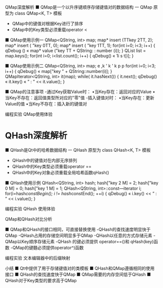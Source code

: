 QMap深度解析
■ QMap是一个以升序键顺序存储键值对的数据结构
一 QMap 原型为 class QMap<K, T> 模板
- QMap中的键值对根据Key进行了排序
- QMap中的Key类型必须重载operator <

■ QMap使用示例一
QMap<QString, int> map;
map* insert (TTkey 2TT, 2);
map* insert ( "key 0TT, 0);
map* insert ( "key 1TT, 1);
for(int i=0; i<3; i++)
{
qDebug () « map* value ("key TT + QString: : number (i));
}
QList<QString> list = map.keys();
for(int i=0; i<list.count(); i++)
{
qDebug() « 1i s t[i];
}


■ QMap使用示例二
QMap<QString, int> map;
e
,k
'
k
'
k
p
p
for(int i=0; i<3; i++)
{
qDebug() « map["key ” + QString::number(i)];
}
QMapIterator<QString, int> it(map);
while( it.hasNext())
{
it.next();
qDebug() « it.key() « ” : ” << it.value();
}

■ QMap的注意事项
-通过Key获取Value时：
•当Key存在：返回对应的Value
•当Key不存在：返回值类型所对应的"零"值
-插入键值对时：
•当Key存在：更新Value的值
•当Key不存在：插入新的键值对

编程实验 QMap使用体验

# QHash深度解析

■ QHash是Qt中的哈希数据结构
一 QHash 原型为 class QHash<K, T> 模板
- QHash中的键值对在内部无序排列
- QHash中的Key类型必须重载operator ==
- QHash中的Key对象必须重载全局哈希函数qHash()

■ QHash使用示例
QHash<QString, int> hash;
hash["key 2
M] = 2;
hash["key 0
M] = 0;
hash["key 1
M] = 1;
QHash<QString, int>::const—iterator i;
for(i=hash*constBegin(); i != hash*constEnd(); ++i)
{
qDebug() « i.key() << ” : ” << i.value();
}

编程实验 QHash 使用体验

QMap和QHash对比分析

■ QMap和QHash的接口相同，可直接替换使用
-QHash的查找速度明显快于QMap
-QHash占用的存储空间明显多于QMap
-QHash以任意的方式存储元素
-QMap以Key顺序存储元素
-QHash 的键必须提供 operator==()和 qHash(key)函数
-QMap的键麵必须提供operator^)函数

编程实验 文本编辑器中的后缀映射

小结
■ Qt中提供了用于存储键值对的类模板
■ QHash和QMap遵循相同的使用接口
■ QHash的查找速度快于QMap
■ QMap需要的内存空间低于QHash
■ QHash对于Key类型的要求高于QMap